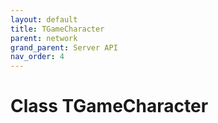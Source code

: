 ```yaml
---
layout: default
title: TGameCharacter
parent: network
grand_parent: Server API
nav_order: 4
---
```


# Class TGameCharacter

